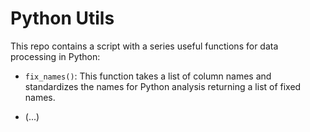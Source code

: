 # Python Utils

This repo contains a script with a series useful functions for data processing in Python:

* `fix_names()`: This function takes a list of column names and standardizes the names
 for Python analysis returning a list of fixed names.

 * (...)

